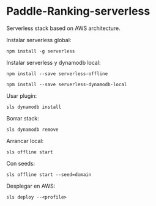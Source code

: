 # Paddle-Ranking-serverless

Serverless stack based on AWS architecture.

Instalar serverless global:

`npm install -g serverless`

Instalar serverless y dynamodb local:

`npm install --save serverless-offline`

`npm install --save serverless-dynamodb-local`

Usar plugin:

`sls dynamodb install`

Borrar stack:

`sls dynamodb remove`

Arrancar local:

`sls offline start`

Con seeds:

`sls offline start --seed=domain`

Desplegar en AWS:

`sls deploy --<profile>`
